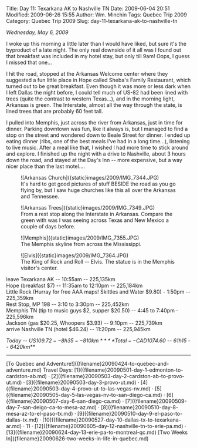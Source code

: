 Title: Day 11: Texarkana AK to Nashville TN
Date: 2009-06-04 20:51
Modified: 2009-06-26 15:55
Author: Wm. Minchin
Tags: Quebec Trip 2009
Category: Quebec Trip 2009
Slug: day-11-texarkana-ak-to-nashville-tn

*Wednesday, May 6, 2009*

I woke up this morning a little later than I would have liked, but sure
it's the byproduct of a late night. The only real downside of it all was
I found out that breakfast was included in my hotel stay, but only till
9am! Oops, I guess I missed that one...

<!-- read more -->

I hit the road, stopped at the Arkansas Welcome center where they
suggested a fun little place in Hope called Sheba's Family Restaurant,
which turned out to be great breakfast. Even though it was more or less
dark when I left Dallas the night before, I could tell much of US-82 had
been lined with trees (quite the contrast to western Texas...), and in
the morning light, Arkansas is green. The Interstate, almost all the way
through the state, is lined trees that are probably 60 feet tall.

I pulled into Memphis, just across the river from Arkansas, just in time
for dinner. Parking downtown was fun, like it always is, but I managed
to find a stop on the street and wondered down to Beale Street for
dinner. I ended up eating dinner (ribs, one of the best meals I've had
in a long time...), listening to live music. After a meal like that, I
wished I had more time to stick around and explore. I finished up the
night with a drive to Nashville, about 3 hours down the road, and stayed
at the Day's Inn -- more expensive, but a way nicer place than the last
motel....

<figure markdown=1>
![Arkansas Church]({static}images/2009/IMG_7344.JPG)
<figcaption markdown=1>
It's
hard to get good pictures of stuff BESIDE the road as you go flying by,
but I saw huge churches like this all over the Arkansas and Tennessee.
</figcaption>
</figure>

<figure markdown=1>
![Arkansas Trees]({static}images/2009/IMG_7349.JPG)
<figcaption markdown=1>
From
a rest stop along the Interstate in Arkansas. Compare the green with was
I was seeing across Texas and New Mexico a couple of days before.
</figcaption>
</figure>

<figure markdown=1>
![Memphis]({static}images/2009/IMG_7355.JPG)
<figcaption markdown=1>
The Memphis skyline from across the Mississippi.
</figcaption>
</figure>

<figure markdown=1>
![Elvis]({static}images/2009/IMG_7364.JPG)
<figcaption markdown=1>
The
King of Rock and Roll -- Elvis. The statue is in the Memphis visitor's
center.
</figcaption>
</figure>

leave Texarkana AK -- 10:55am -- 225,135km  
Hope (breakfast $7) -- 11:35am to 12:10pm -- 225,184km  
Little Rock (Hurray for free AAA maps! Skittles and Water $9.80) -
1:50pm -- 225,359km  
Rest Stop, MP 198 -- 3:10 to 3:30pm -- 225,452km  
Memphis TN (tip to music guys $2, supper $20.50) -- 4:45 to 7:40pm -
225,596km  
Jackson (gas $20.25, Whoopers $3.93) -- 9:10pm -- 225,739km  
arrive Nashville TN (hotel $46.24) -- 11:20pm -- 225,945km

*Today -- US$109.72 -- 8h35 -- 810km*  
***Total -- CAD$1074.60 -- 61h15 -- 6420km***

---

<div class="text-center" markdown=1>
[To Quebec and Adventure!]({filename}20090424-to-quebec-and-adventure.md)  
Travel Days:
[1]({filename}20090501-day-1-edmonton-to-cardston-ab.md) ·
[2]({filename}20090503-day-2-cardston-ab-to-provo-ut.md) ·
[3]({filename}20090503-day-3-provo-ut.md) ·
[4]({filename}20090503-day-4-provo-ut-to-las-vegas-nv.md) ·
[5]({filename}20090505-day-5-las-vegas-nv-to-san-diego-ca.md) ·
[6]({filename}20090507-day-6-san-diego-ca.md) ·
[7]({filename}20090509-day-7-san-deigo-ca-to-mesa-az.md) ·
[8]({filename}20090510-day-8-mesa-az-to-el-paso-tx.md) ·
[9]({filename}20090510-day-9-el-paso-to-dallas-tx.md) ·
[10]({filename}20090527-day-10-dallas-tx-to-texarkana-ar.md) ·
11 ·
[12]({filename}20090605-day-12-nashville-tn-to-erie-pa.md) ·
[13]({filename}20090624-day-13-erie-pa-to-montreal-qc.md)  
[Two Weeks In]({filename}20090626-two-weeks-in-life-in-quebec.md)
</div>
